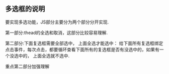 ## 多选框的说明

要实现多选功能，JS部分主要分为两个部分分开实现.

第一部分:thead的全选和取消，这部分比较容易理解.

第二部分:下面复选框需要全部选中， 上面全选才能选中： 给下面所有复选框绑定点击事件，每次点击，都要循环查看下面所有的复选框是否有没选中的，如果有一个没选中的， 上面全选就不选中.

重点第二部分加强理解

